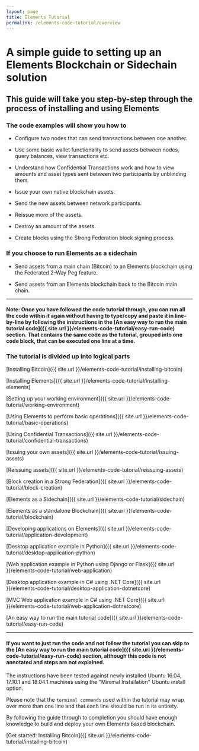 ```yaml
---
layout: page
title: Elements Tutorial
permalink: /elements-code-tutorial/overview
---
```


# A simple guide to setting up an Elements Blockchain or Sidechain solution

## This guide will take you step-by-step through the process of installing and using Elements

### The code examples will show you how to

* Configure two nodes that can send transactions between one another.

* Use some basic wallet functionality to send assets between nodes, query balances, view transactions etc.

* Understand how Confidential Transactions work and how to view amounts and asset types sent between two participants by unblinding them.

* Issue your own native blockchain assets.

* Send the new assets between network participants.

* Reissue more of the assets.

* Destroy an amount of the assets.

* Create blocks using the Strong Federation block signing process.

### If you choose to run Elements as a sidechain

* Send assets from a main chain (Bitcoin) to an Elements blockchain using the Federated 2-Way Peg feature.

* Send assets from an Elements blockchain back to the Bitcoin main chain.

* * * 

#### Note: Once you have followed the code tutorial through, you can run all the code within it again without having to type/copy and paste it in line-by-line by following the instructions in the [An easy way to run the main tutorial code]({{ site.url }}/elements-code-tutorial/easy-run-code) section. That contains the same code as the tutorial, grouped into one code block, that can be executed one line at a time.

### The tutorial is divided up into logical parts

[Installing Bitcoin]({{ site.url }}/elements-code-tutorial/installing-bitcoin)

[Installing Elements]({{ site.url }}/elements-code-tutorial/installing-elements)

[Setting up your working environment]({{ site.url }}/elements-code-tutorial/working-environment)

[Using Elements to perform basic operations]({{ site.url }}/elements-code-tutorial/basic-operations)

[Using Confidential Transactions]({{ site.url }}/elements-code-tutorial/confidential-transactions)

[Issuing your own assets]({{ site.url }}/elements-code-tutorial/issuing-assets)

[Reissuing assets]({{ site.url }}/elements-code-tutorial/reissuing-assets)

[Block creation in a Strong Federation]({{ site.url }}/elements-code-tutorial/block-creation)

[Elements as a Sidechain]({{ site.url }}/elements-code-tutorial/sidechain)

[Elements as a standalone Blockchain]({{ site.url }}/elements-code-tutorial/blockchain)

[Developing applications on Elements]({{ site.url }}/elements-code-tutorial/application-development)

[Desktop application example in Python]({{ site.url }}/elements-code-tutorial/desktop-application-python)

[Web application example in Python using Django or Flask]({{ site.url }}/elements-code-tutorial/web-application)

[Desktop application example in C# using .NET Core]({{ site.url }}/elements-code-tutorial/desktop-application-dotnetcore)

[MVC Web application example in C# using .NET Core]({{ site.url }}/elements-code-tutorial/web-application-dotnetcore)

[An easy way to run the main tutorial code]({{ site.url }}/elements-code-tutorial/easy-run-code)

* * * 

#### If you want to just run the code and not follow the tutorial you can skip to the [An easy way to run the main tutorial code]({{ site.url }}/elements-code-tutorial/easy-run-code) section, although this code is not annotated and steps are not explained.

The instructions have been tested against newly installed Ubuntu 16.04, 17.10.1 and 18.04.1 machines using the "Minimal Installation" Ubuntu install option. 

Please note that the `terminal commands` used within the tutorial may wrap over more than one line and that each line should be run in its entirety.

By following the guide through to completion you should have enough knowledge to build and deploy your own Elements based blockchain.

[Get started: Installing Bitcoin]({{ site.url }}/elements-code-tutorial/installing-bitcoin)

